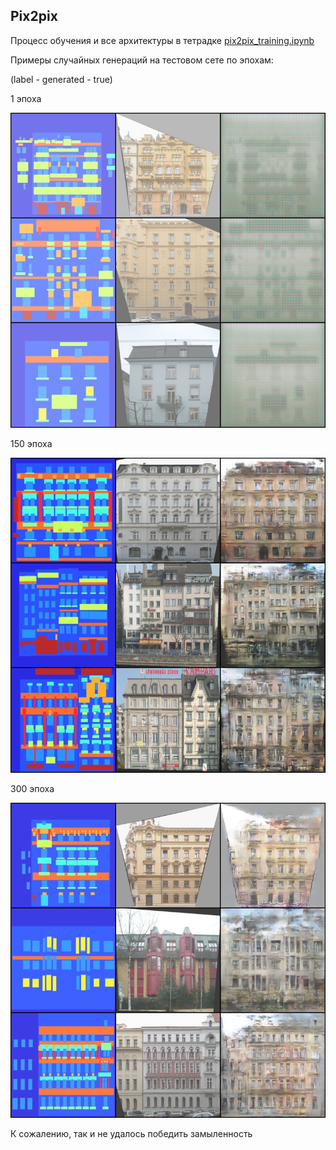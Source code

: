 ## Pix2pix
Процесс обучения и все архитектуры в тетрадке [pix2pix_training.ipynb](pix2pix_training.ipynb)

Примеры случайных генераций на тестовом сете по эпохам:

(label - generated - true)

1 эпоха

![img](pix2pix_images/pix2pix_sample_1.png)

150 эпоха

![img](pix2pix_images/pix2pix_sample_150.png)

300 эпоха

![img](pix2pix_images/pix2pix_sample_300.png)


К сожалению, так и не удалось победить замыленность
